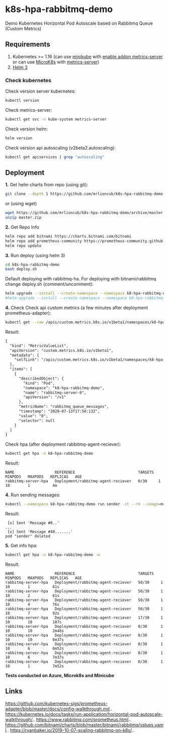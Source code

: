 # k8s-hpa-rabbitmq-demo

Demo Kubernetes Horizontal Pod Autoscale based on Rabbitmq Queue (Custom Metrics)

## Requirements

  1. Kubernetes >= 1.16 (can use [minikube](https://kubernetes.io/docs/tasks/tools/install-minikube/) with [enable addon metrics-server](https://kubernetes.io/docs/tutorials/hello-minikube/#enable-addons) or can use [MicroK8s](https://microk8s.io/docs) with [metrics-server](https://microk8s.io/docs/addons))
  2. [Helm 3](https://helm.sh/docs/intro/install/)

### Check kubernetes

Check version server kubernetes:
```bash
kubectl version
```
Check metrics-server:
```bash
kubectl get svc -n kube-system metrics-server
```
Check version helm:
```bash
helm version
```
Check version api autoscaling (v2beta2.autoscaling):
```bash
kubectl get apiservices | grep "autoscaling"
```



## Deployment

__1.__ Get helm charts from repo (using git):
```bash
git clone --depth 1 https://github.com/mrlioncub/k8s-hpa-rabbitmq-demo.git
```
or (using wget)
```bash
wget https://github.com/mrlioncub/k8s-hpa-rabbitmq-demo/archive/master.zip
unzip master.zip
```
__2.__ Get Repo Info
```bash
helm repo add bitnami https://charts.bitnami.com/bitnami
helm repo add prometheus-community https://prometheus-community.github.io/helm-charts
helm repo update
```
__3.__ Run deploy (using helm 3)
```bash
cd k8s-hpa-rabbitmq-demo
bash deploy.sh
```
Default deploying with rabbitmq-ha. For deploying with bitnami/rabbitmq change deploy.sh (comment/uncomment):
```bash
helm upgrade --install --create-namespace --namespace k8-hpa-rabbitmq-demo rabbitmq-server bitnami/rabbitmq -f charts/rabbitmq/values.yaml
#helm upgrade --install --create-namespace --namespace k8-hpa-rabbitmq-demo rabbitmq-server stable/rabbitmq-ha -f charts/rabbitmq-ha/values.yaml
```
__4.__ Check
Check api custom metrics (a few minutes after deployment prometheus-adapter):
```bash
kubectl get --raw /apis/custom.metrics.k8s.io/v1beta1/namespaces/k8-hpa-rabbitmq-demo/pods/rabbitmq-server-0/rabbitmq_queue_messages | jq .
```
Result:
```xml
{
  "kind": "MetricValueList",
  "apiVersion": "custom.metrics.k8s.io/v1beta1",
  "metadata": {
    "selfLink": "/apis/custom.metrics.k8s.io/v1beta1/namespaces/k8-hpa-rabbitmq-demo/pods/rabbitmq-server-0/rabbitmq_queue_messages"
  },
  "items": [
    {
      "describedObject": {
        "kind": "Pod",
        "namespace": "k8-hpa-rabbitmq-demo",
        "name": "rabbitmq-server-0",
        "apiVersion": "/v1"
      },
      "metricName": "rabbitmq_queue_messages",
      "timestamp": "2020-07-13T17:50:13Z",
      "value": "0",
      "selector": null
    }
  ]
}
```
Check hpa (after deployment rabbitmq-agent-reciever):
```bash
kubectl get hpa -n k8-hpa-rabbitmq-demo
```
Result:
```
NAME                  REFERENCE                            TARGETS  MINPODS   MAXPODS   REPLICAS   AGE
rabbitmq-server-hpa   Deployment/rabbitmq-agent-reciever   0/30     1         10        1          4m
```
__4.__ Run sending messages:
```bash
kubectl --namespace k8-hpa-rabbitmq-demo run sender -it --rm --image=mrlioncub/rabbitmq-agent --restart=Never sender 50
```
Result:
```
 [x] Sent 'Message #0..'
...
 [x] Sent 'Message #49.......'
pod "sender" deleted
```
__5.__ Get info hpa:
```bash
kubectl get hpa -n k8-hpa-rabbitmq-demo -w
```
Result:
```
NAME                  REFERENCE                            TARGETS   MINPODS   MAXPODS   REPLICAS   AGE
rabbitmq-server-hpa   Deployment/rabbitmq-agent-reciever   50/30     1         10        1          61s
rabbitmq-server-hpa   Deployment/rabbitmq-agent-reciever   50/30     1         10        2          61s
rabbitmq-server-hpa   Deployment/rabbitmq-agent-reciever   50/30     1         10        4          76s
rabbitmq-server-hpa   Deployment/rabbitmq-agent-reciever   50/30     1         10        7          92s
rabbitmq-server-hpa   Deployment/rabbitmq-agent-reciever   17/30     1         10        10         107s
rabbitmq-server-hpa   Deployment/rabbitmq-agent-reciever   0/30      1         10        10         2m48s
rabbitmq-server-hpa   Deployment/rabbitmq-agent-reciever   0/30      1         10        10         6m37s
rabbitmq-server-hpa   Deployment/rabbitmq-agent-reciever   0/30      1         10        6          6m52s
rabbitmq-server-hpa   Deployment/rabbitmq-agent-reciever   0/30      1         10        6          7m37s
rabbitmq-server-hpa   Deployment/rabbitmq-agent-reciever   0/30      1         10        1          7m52s
```
  
  
__Tests conducted on Azure, Microk8s and Minicube__

## Links

https://github.com/kubernetes-sigs/prometheus-adapter/blob/master/docs/config-walkthrough.md..
https://kubernetes.io/docs/tasks/run-application/horizontal-pod-autoscale-walkthrough/..
https://www.rabbitmq.com/prometheus.html..
https://github.com/bitnami/charts/blob/master/bitnami/rabbitmq/values.yaml..
https://ryanbaker.io/2019-10-07-scaling-rabbitmq-on-k8s/..

